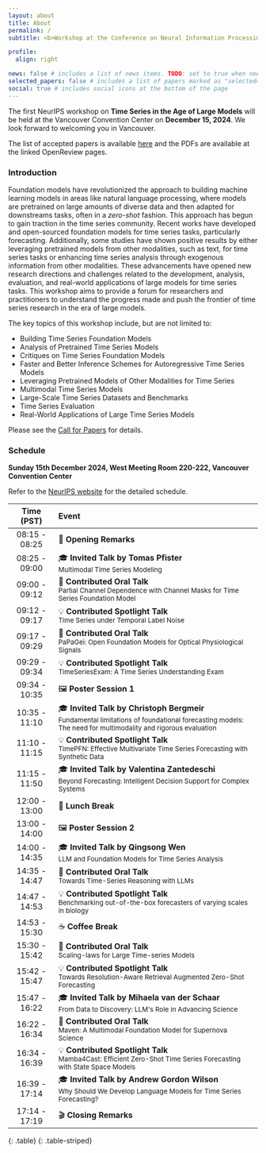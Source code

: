 ```yaml
---
layout: about
title: About
permalink: /
subtitle: <b>Workshop at the Conference on Neural Information Processing Systems (NeurIPS) 2024</b>

profile:
  align: right

news: false # includes a list of news items. TODO: set to true when needed
selected_papers: false # includes a list of papers marked as "selected={true}"
social: true # includes social icons at the bottom of the page
---
```


The first NeurIPS workshop on **Time Series in the Age of Large Models** will be held at the Vancouver Convention Center on **December 15, 2024**.
We look forward to welcoming you in Vancouver. 

The list of accepted papers is available [here](/accepted-papers/) and the PDFs are available at the linked OpenReview pages.

### Introduction

Foundation models have revolutionized the approach to building machine learning models in areas like natural language processing, where models are pretrained on large amounts of diverse data and then adapted for downstreams tasks, often in a _zero-shot_ fashion.
This approach has begun to gain traction in the time series community.
Recent works have developed and open-sourced foundation models for time series tasks, particularly forecasting.
Additionally, some studies have shown positive results by either leveraging pretrained models from other modalities, such as text, for time series tasks or enhancing time series analysis through exogenous information from other modalities.
These advancements have opened new research directions and challenges related to the development, analysis, evaluation, and real-world applications of large models for time series tasks.
This workshop aims to provide a forum for researchers and practitioners to understand the progress made and push the frontier of time series research in the era of large models.

The key topics of this workshop include, but are not limited to:
- Building Time Series Foundation Models
- Analysis of Pretrained Time Series Models
- Critiques on Time Series Foundation Models
- Faster and Better Inference Schemes for Autoregressive Time Series Models
- Leveraging Pretrained Models of Other Modalities for Time Series
- Multimodal Time Series Models
- Large-Scale Time Series Datasets and Benchmarks
- Time Series Evaluation
- Real-World Applications of Large Time Series Models

Please see the [Call for Papers](/call-for-papers/) for details.

### Schedule

**Sunday 15th December 2024, West Meeting Room 220-222, Vancouver Convention Center**

Refer to the [NeurIPS website](https://neurips.cc/virtual/2024/workshop/84712) for the detailed schedule.

| **Time (PST)**                                | **Event**                                                                                                                                                                   |
|:------------------------------------------:|:------------------------------------------------------------------------------------------------------------------------------------------------------------------------|
| 08:15 - 08:25                 | 🎤 **Opening Remarks**                                                                                                                                              |
| 08:25 - 09:00                 | 🎓 **Invited Talk by Tomas Pfister** <br /> <small>Multimodal Time Series Modeling<small/>                                                                                       |
| 09:00 - 09:12                 | 📢 **Contributed Oral Talk** <br /> <small>Partial Channel Dependence with Channel Masks for Time Series Foundation Model<small/>                                                                              |
| 09:12 - 09:17                 | 💡 **Contributed Spotlight Talk** <br /> <small>Time Series under Temporal Label Noise<small/>                                                                                                                 |
| 09:17 - 09:29                 | 📢 **Contributed Oral Talk** <br /> <small>PaPaGei: Open Foundation Models for Optical Physiological Signals<small/>                                                                                           |
| 09:29 - 09:34                 | 💡 **Contributed Spotlight Talk** <br /> <small>TimeSeriesExam: A Time Series Understanding Exam<small/>                                                                                                       |
| 09:34 - 10:35                 | 🖼️ **Poster Session 1**                                                                                                                                   |
| 10:35 - 11:10                 | 🎓 **Invited Talk by Christoph Bergmeir** <br /> <small>Fundamental limitations of foundational forecasting models: The need for multimodality and rigorous evaluation<small/>   |
| 11:10 - 11:15                 | 💡 **Contributed Spotlight Talk** <br /> <small>TimePFN: Effective Multivariate Time Series Forecasting with Synthetic Data<small/>                                                                            |
| 11:15 - 11:50                 | 🎓 **Invited Talk by Valentina Zantedeschi** <br /> <small>Beyond Forecasting: Intelligent Decision Support for Complex Systems<small/>                                          |
| 12:00 - 13:00                 | 🥗 **Lunch Break**                                                                                                                                                             |
| 13:00 - 14:00                 | 🖼️ **Poster Session 2**                                                                                                                                 |
| 14:00 - 14:35                 | 🎓 **Invited Talk by Qingsong Wen** <br /> <small>LLM and Foundation Models for Time Series Analysis<small/>                                                                     |
| 14:35 - 14:47                 | 📢 **Contributed Oral Talk** <br /> <small>Towards Time-Series Reasoning with LLMs<small/>                                                                                                                     |
| 14:47 - 14:53                 | 💡 **Contributed Spotlight Talk** <br /> <small>Benchmarking out-of-the-box forecasters of varying scales in biology<small/>                                                                                   |
| 14:53 - 15:30                 | ☕ **Coffee Break**                                                                                                                                     |
| 15:30 - 15:42                 | 📢 **Contributed Oral Talk** <br /> <small>Scaling-laws for Large Time-series Models<small/>                                                                                                                   |
| 15:42 - 15:47                 | 💡 **Contributed Spotlight Talk** <br /> <small>Towards Resolution-Aware Retrieval Augmented Zero-Shot Forecasting<small/>                                                                                     |
| 15:47 - 16:22                 | 🎓 **Invited Talk by Mihaela van der Schaar** <br /> <small>From Data to Discovery: LLM's Role in Advancing Science<small/>                                              |                                                                                                                           |             |
| 16:22 - 16:34                 | 📢 **Contributed Oral Talk** <br /> <small>Maven: A Multimodal Foundation Model for Supernova Science<small/>                                                                                                  |
| 16:34 - 16:39                 | 💡 **Contributed Spotlight Talk** <br /> <small>Mamba4Cast: Efficient Zero-Shot Time Series Forecasting with State Space Models<small/>                                                                        |
| 16:39 - 17:14                 | 🎓 **Invited Talk by Andrew Gordon Wilson** <br /> <small>Why Should We Develop Language Models for Time Series Forecasting?<small/>                                          |
| 17:14 - 17:19                 | 🎬 **Closing Remarks**                                          |
{: .table}
{: .table-striped}
